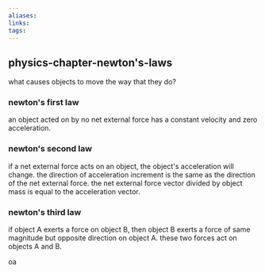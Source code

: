 ```yaml
---
aliases: 
links: 
tags: 
---
```

## physics-chapter-newton's-laws

what causes objects to move the way that they do?

### newton's first law

an object acted on by no net external force has a constant velocity and zero acceleration.

### newton's second law

if a net external force acts on an object, the object's acceleration will change. the direction of acceleration increment is the same as the direction of the net external force. the net external force vector divided by object mass is equal to the acceleration vector.

### newton's third law

if object A exerts a force on object B, then object B exerts a force of same magnitude but opposite direction on object A. these two forces act on objects A and B.

oa
